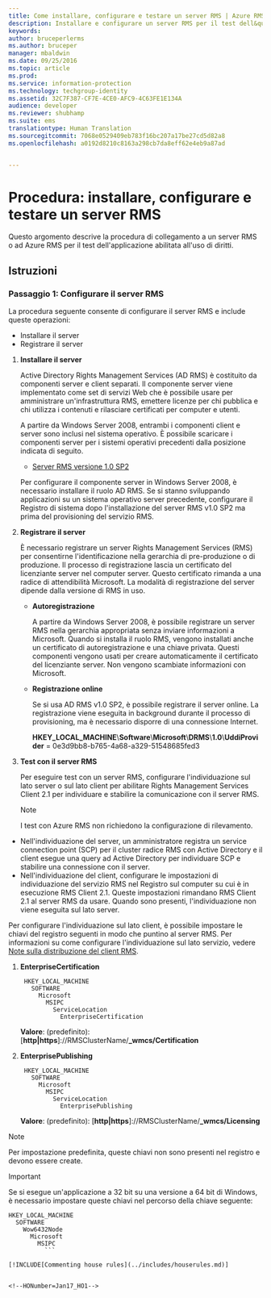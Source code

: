 ```yaml
---
title: Come installare, configurare e testare un server RMS | Azure RMS
description: Installare e configurare un server RMS per il test dell&quot;applicazione abilitata all&quot;uso di diritti.
keywords: 
author: bruceperlerms
ms.author: bruceper
manager: mbaldwin
ms.date: 09/25/2016
ms.topic: article
ms.prod: 
ms.service: information-protection
ms.technology: techgroup-identity
ms.assetid: 32C7F387-CF7E-4CE0-AFC9-4C63FE1E134A
audience: developer
ms.reviewer: shubhamp
ms.suite: ems
translationtype: Human Translation
ms.sourcegitcommit: 7068e0529409eb783f16bc207a17be27cd5d82a8
ms.openlocfilehash: a0192d8210c8163a298cb7da8eff62e4eb9a87ad


---
```


# <a name="how-to-install-configure-and-test-with-an-rms-server"></a>Procedura: installare, configurare e testare un server RMS

Questo argomento descrive la procedura di collegamento a un server RMS o ad Azure RMS per il test dell'applicazione abilitata all'uso di diritti.
 
## <a name="instructions"></a>Istruzioni

### <a name="step-1-setup-your-rms-server"></a>Passaggio 1: Configurare il server RMS

La procedura seguente consente di configurare il server RMS e include queste operazioni:

-   Installare il server
-   Registrare il server

1.  **Installare il server**

    Active Directory Rights Management Services (AD RMS) è costituito da componenti server e client separati. Il componente server viene implementato come set di servizi Web che è possibile usare per amministrare un'infrastruttura RMS, emettere licenze per chi pubblica e chi utilizza i contenuti e rilasciare certificati per computer e utenti.

    A partire da Windows Server 2008, entrambi i componenti client e server sono inclusi nel sistema operativo. È possibile scaricare i componenti server per i sistemi operativi precedenti dalla posizione indicata di seguito.

    -   [Server RMS versione 1.0 SP2](http://go.microsoft.com/fwlink/p/?linkid=73722)

    Per configurare il componente server in Windows Server 2008, è necessario installare il ruolo AD RMS. Se si stanno sviluppando applicazioni su un sistema operativo server precedente, configurare il Registro di sistema dopo l'installazione del server RMS v1.0 SP2 ma prima del provisioning del servizio RMS.

2.  **Registrare il server**

    È necessario registrare un server Rights Management Services (RMS) per consentirne l'identificazione nella gerarchia di pre-produzione o di produzione. Il processo di registrazione lascia un certificato del licenziante server nel computer server. Questo certificato rimanda a una radice di attendibilità Microsoft. La modalità di registrazione del server dipende dalla versione di RMS in uso.

    -   **Autoregistrazione**

        A partire da Windows Server 2008, è possibile registrare un server RMS nella gerarchia appropriata senza inviare informazioni a Microsoft. Quando si installa il ruolo RMS, vengono installati anche un certificato di autoregistrazione e una chiave privata. Questi componenti vengono usati per creare automaticamente il certificato del licenziante server. Non vengono scambiate informazioni con Microsoft.

    -   **Registrazione online**

        Se si usa AD RMS v1.0 SP2, è possibile registrare il server online. La registrazione viene eseguita in background durante il processo di provisioning, ma è necessario disporre di una connessione Internet.

        **HKEY\_LOCAL\_MACHINE**\\**Software**\\**Microsoft**\\**DRMS**\\**1.0**\\**UddiProvider** = 0e3d9bb8-b765-4a68-a329-51548685fed3

3. **Test con il server RMS**

    Per eseguire test con un server RMS, configurare l'individuazione sul lato server o sul lato client per abilitare Rights Management Services Client 2.1 per individuare e stabilire la comunicazione con il server RMS.

    > [!Note]
    > I test con Azure RMS non richiedono la configurazione di rilevamento.

  - Nell'individuazione del server, un amministratore registra un service connection point (SCP) per il cluster radice RMS con Active Directory e il client esegue una query ad Active Directory per individuare SCP e stabilire una connessione con il server.
  - Nell'individuazione del client, configurare le impostazioni di individuazione del servizio RMS nel Registro sul computer su cui è in esecuzione RMS Client 2.1. Queste impostazioni rimandano RMS Client 2.1 al server RMS da usare. Quando sono presenti, l'individuazione non viene eseguita sul lato server.

  Per configurare l'individuazione sul lato client, è possibile impostare le chiavi del registro seguenti in modo che puntino al server RMS. Per informazioni su come configurare l'individuazione sul lato servizio, vedere [Note sulla distribuzione del client RMS](https://technet.microsoft.com/library/jj159267(WS.10).aspx).

1. **EnterpriseCertification**

        HKEY_LOCAL_MACHINE
          SOFTWARE
            Microsoft
              MSIPC
                ServiceLocation
                  EnterpriseCertification

   **Valore**: (predefinito): [**http|https**]://RMSClusterName/**_wmcs/Certification**

2. **EnterprisePublishing**

        HKEY_LOCAL_MACHINE
          SOFTWARE
            Microsoft
              MSIPC
                ServiceLocation
                  EnterprisePublishing
                  
   **Valore**: (predefinito): [**http|https**]://RMSClusterName/**_wmcs/Licensing**

>[!NOTE] 
> Per impostazione predefinita, queste chiavi non sono presenti nel registro e devono essere create.

>[!IMPORTANT] 
> Se si esegue un'applicazione a 32 bit su una versione a 64 bit di Windows, è necessario impostare queste chiavi nel percorso della chiave seguente:<p>
  ```    
  HKEY_LOCAL_MACHINE
    SOFTWARE
      Wow6432Node
        Microsoft
          MSIPC
            ```

[!INCLUDE[Commenting house rules](../includes/houserules.md)]


<!--HONumber=Jan17_HO1-->


